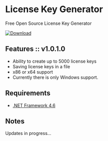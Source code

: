 # License Key Generator
Free Open Source License Key Generator

[![Download](https://img.shields.io/badge/Download-v1.0.1.0-brightgreen)](https://github.com/korayustundag/LicenseKeyGenerator/releases)
## Features :: v1.0.1.0

 - Ability to create up to 5000 license keys
 - Saving license keys in a file
 - x86 or x64 support
 - Currently there is only Windows support.
## Requirements
 - [.NET Framework 4.6](https://dotnet.microsoft.com/download/dotnet-framework/net46)
## Notes
Updates in progress...

